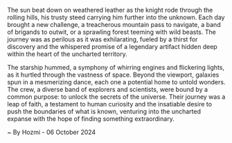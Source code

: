 
The sun beat down on weathered leather as the knight rode through the rolling hills, his trusty steed carrying him further into the unknown. Each day brought a new challenge, a treacherous mountain pass to navigate, a band of brigands to outwit, or a sprawling forest teeming with wild beasts. The journey was as perilous as it was exhilarating, fueled by a thirst for discovery and the whispered promise of a legendary artifact hidden deep within the heart of the uncharted territory.

The starship hummed, a symphony of whirring engines and flickering lights, as it hurtled through the vastness of space. Beyond the viewport, galaxies spun in a mesmerizing dance, each one a potential home to untold wonders. The crew, a diverse band of explorers and scientists, were bound by a common purpose: to unlock the secrets of the universe. Their journey was a leap of faith, a testament to human curiosity and the insatiable desire to push the boundaries of what is known, venturing into the uncharted expanse with the hope of finding something extraordinary. 

~ By Hozmi - 06 October 2024
